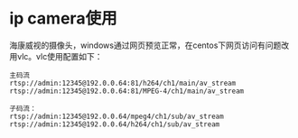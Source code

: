 # ip camera使用
海康威视的摄像头，windows通过网页预览正常，在centos下网页访问有问题改用vlc。vlc使用配置如下：

```
主码流
rtsp://admin:12345@192.0.0.64:81/h264/ch1/main/av_stream
rtsp://admin:12345@192.0.0.64:81/MPEG-4/ch1/main/av_stream

子码流：
rtsp://admin:12345@192.0.0.64/mpeg4/ch1/sub/av_stream
rtsp://admin:12345@192.0.0.64/h264/ch1/sub/av_stream
```
